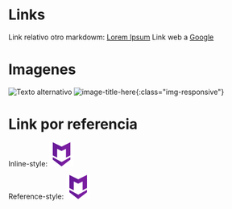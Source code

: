 # Links

Link relativo otro markdowm: [Lorem Ipsum](resources/LoremIpsum.md)
Link web a [Google](https://www.google.com)



# Imagenes

![Texto alternativo](/ruta/a/la/imagen.jpg)
![image-title-here](/img/papelera.png){:class="img-responsive"}


# Link por referencia

Inline-style: 
![alt text](https://github.com/adam-p/markdown-here/raw/master/src/common/images/icon48.png "Logo Title Text 1")

Reference-style: 
![alt text][logo]

[logo]: https://github.com/adam-p/markdown-here/raw/master/src/common/images/icon48.png "Logo Title Text 2"